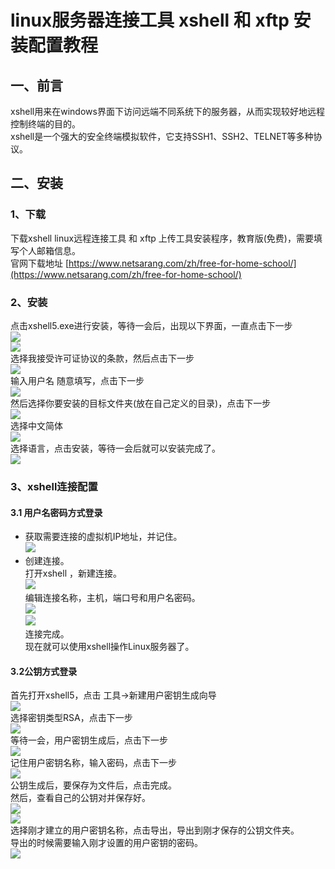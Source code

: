 # linux服务器连接工具 xshell 和 xftp 安装配置教程

## 一、前言
xshell用来在windows界面下访问远端不同系统下的服务器，从而实现较好地远程控制终端的目的。  
xshell是一个强大的安全终端模拟软件，它支持SSH1、SSH2、TELNET等多种协议。
## 二、安装
### 1、下载
下载xshell linux远程连接工具  和  xftp 上传工具安装程序，教育版(免费)，需要填写个人邮箱信息。  
官网下载地址 [https://www.netsarang.com/zh/free-for-home-school/](https://www.netsarang.com/zh/free-for-home-school/)
### 2、安装
点击xshell5.exe进行安装，等待一会后，出现以下界面，一直点击下一步  
![](https://cdn.jsdelivr.net/gh/csvf/imagehost/imgs/20210315180333.png)  
![](https://cdn.jsdelivr.net/gh/csvf/imagehost/imgs/20210315180357.png)  
选择我接受许可证协议的条款，然后点击下一步   
![](https://cdn.jsdelivr.net/gh/csvf/imagehost/imgs/20210315180456.png)  
输入用户名 随意填写，点击下一步   
![](https://cdn.jsdelivr.net/gh/csvf/imagehost/imgs/20210315180516.png)  
然后选择你要安装的目标文件夹(放在自己定义的目录)，点击下一步   
![](https://cdn.jsdelivr.net/gh/csvf/imagehost/imgs/20210315180649.png)  
选择中文简体  
![](https://cdn.jsdelivr.net/gh/csvf/imagehost/imgs/20210315180701.png)   
选择语言，点击安装，等待一会后就可以安装完成了。  
![](https://cdn.jsdelivr.net/gh/csvf/imagehost/imgs/20210315180737.png)  
### 3、xshell连接配置
#### 3.1 用户名密码方式登录
- 获取需要连接的虚拟机IP地址，并记住。  
![](https://cdn.jsdelivr.net/gh/csvf/imagehost/imgs/20210315180900.png)  
- 创建连接。    
打开xshell ，新建连接。  
![](https://cdn.jsdelivr.net/gh/csvf/imagehost/imgs/20210315181023.png)  
编辑连接名称，主机，端口号和用户名密码。  
![](https://cdn.jsdelivr.net/gh/csvf/imagehost/imgs/20210315181043.png)  
![](https://cdn.jsdelivr.net/gh/csvf/imagehost/imgs/20210315181109.png)  
 连接完成。  
 现在就可以使用xshell操作Linux服务器了。  
#### 3.2公钥方式登录
首先打开xshell5，点击 工具->新建用户密钥生成向导  
![](https://cdn.jsdelivr.net/gh/csvf/imagehost/imgs/20210315181228.png)  
选择密钥类型RSA，点击下一步  
![](https://cdn.jsdelivr.net/gh/csvf/imagehost/imgs/20210315181248.png)  
等待一会，用户密钥生成后，点击下一步  
![](https://cdn.jsdelivr.net/gh/csvf/imagehost/imgs/20210315181312.png)  
记住用户密钥名称，输入密码，点击下一步  
![](https://cdn.jsdelivr.net/gh/csvf/imagehost/imgs/20210315181333.png)  
公钥生成后，要保存为文件后，点击完成。  
然后，查看自己的公钥对并保存好。  
![](https://cdn.jsdelivr.net/gh/csvf/imagehost/imgs/20210315181442.png)  
![](https://cdn.jsdelivr.net/gh/csvf/imagehost/imgs/20210315181501.png)  
选择刚才建立的用户密钥名称，点击导出，导出到刚才保存的公钥文件夹。    
导出的时候需要输入刚才设置的用户密钥的密码。    
![](https://cdn.jsdelivr.net/gh/csvf/imagehost/imgs/20210315181527.png)  
